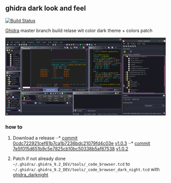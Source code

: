 ## ghidra dark look and feel

[![Build Status](https://travis-ci.com/pabx06/buildghidra.svg?branch=master)](https://travis-ci.com/pabx06/buildghidra)

[Ghidra](https://github.com/NationalSecurityAgency/ghidra) master branch build relase wit color dark theme + colors patch

![ghidra_dark](/Screenshot.png?raw=true)

### how to
1. Download  a release 
⋅⋅* [commit 0cdc722921cef61b7ca1b7236bdc21079fd4c03e](https://github.com/NationalSecurityAgency/ghidra/commit/0cdc722921cef61b7ca1b7236bdc21079fd4c03e)  [v1.0.3](https://github.com/pabx06/buildghidra/releases/tag/v1.0.3)
⋅⋅* [commit 7e5f015d651b9c5e7825cb10bc50338b5af67538](https://github.com/NationalSecurityAgency/ghidra/commit/7e5f015d651b9c5e7825cb10bc50338b5af67538)  [v1.0.2](https://github.com/pabx06/buildghidra/releases/tag/v1.0.2)

2. Patch if not already done `~/.ghidra/.ghidra_9.2_DEV/tools/_code_browser.tcd` to `~/.ghidra/.ghidra_9.2_DEV/tools/_code_browser_dark_night.tcd`  with [ghidra_darknight](https://github.com/elliiot/ghidra_darknight)
